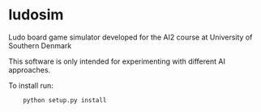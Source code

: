 ludosim
=======

Ludo board game simulator developed for the AI2 course at University of Southern Denmark

This software is only intended for experimenting with different AI approaches.

To install run: 

		python setup.py install
